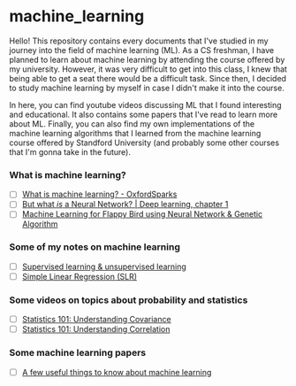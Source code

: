 # machine_learning

Hello! This repository contains every documents that I've studied in my journey into the field of machine learning (ML). As a CS freshman, I have planned to learn about machine learning by attending the course offered by my university. However, it was very difficult to get into this class, I knew that being able to get a seat there would be a difficult task. Since then, I decided to study machine learning by myself in case I didn't make it into the course. 

In here, you can find youtube videos discussing ML that I found interesting and educational. It also contains some papers that I've read to learn more about ML. Finally, you can also find my own implementations of the machine learning algorithms that I learned from the machine learning course offered by Standford University (and probably some other courses that I'm gonna take in the future).

### What is machine learning?
- [ ] [What is machine learning? - OxfordSparks](https://www.youtube.com/watch?v=f_uwKZIAeM0)
- [ ] [But what *is* a Neural Network? | Deep learning, chapter 1](https://www.youtube.com/watch?v=aircAruvnKk)
- [ ] [Machine Learning for Flappy Bird using Neural Network & Genetic Algorithm](https://www.youtube.com/watch?v=aeWmdojEJf0)

### Some of my notes on machine learning
- [ ] [Supervised learning & unsupervised learning](./notes/machine_learning.pdf)
- [ ] [Simple Linear Regression (SLR)](./notes/simple_linear_regression.pdf)

### Some videos on topics about probability and statistics
- [ ] [Statistics 101: Understanding Covariance](https://www.youtube.com/watch?v=xGbpuFNR1ME)
- [ ] [Statistics 101: Understanding Correlation](https://www.youtube.com/watch?v=4EXNedimDMs)

### Some machine learning papers
- [ ] [A few useful things to know about machine learning](https://homes.cs.washington.edu/~pedrod/papers/cacm12.pdf)
